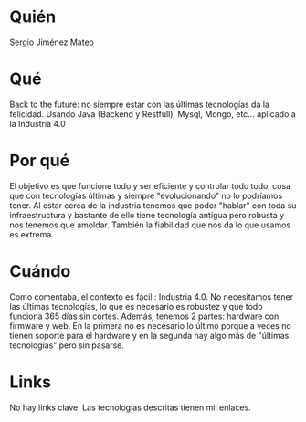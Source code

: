 # Quién
Sergio Jiménez Mateo

# Qué
Back to the future: no siempre estar con las últimas tecnologías da la felicidad. Usando Java (Backend y Restfull), Mysql, Mongo, etc... aplicado a la Industria 4.0

# Por qué
El objetivo es que funcione todo y ser eficiente y controlar todo todo, cosa que con tecnologías últimas y siempre "evolucionando" no lo podríamos tener. Al estar cerca de la industria tenemos que poder "hablar" con toda su infraestructura y bastante de ello tiene tecnología antigua pero robusta y nos tenemos que amoldar. También la fiabilidad que nos da lo que usamos es extrema.

# Cuándo
Como comentaba, el contexto es fácil : Industria 4.0. No necesitamos tener las últimas tecnologías, lo que es necesario es robustez y que todo funciona 365 días sin cortes. Además, tenemos 2 partes: hardware con firmware y web. En la primera no es necesario lo último porque a veces no tienen soporte para el hardware y en la segunda hay algo más de "últimas tecnologías" pero sin pasarse.

# Links
No hay links clave. Las tecnologías descritas tienen mil enlaces.
